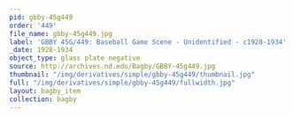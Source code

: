 ```yaml
---
pid: gbby-45g449
order: '449'
file_name: gbby-45g449.jpg
label: 'GBBY 45G/449: Baseball Game Scene - Unidentified - c1928-1934'
_date: 1928-1934
object_type: glass plate negative
source: http://archives.nd.edu/Bagby/GBBY-45g449.jpg
thumbnail: "/img/derivatives/simple/gbby-45g449/thumbnail.jpg"
full: "/img/derivatives/simple/gbby-45g449/fullwidth.jpg"
layout: bagby_item
collection: bagby
---
```

